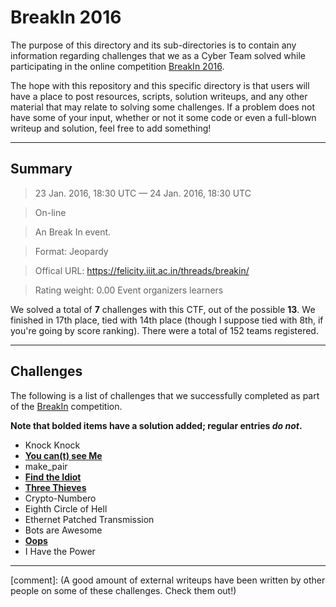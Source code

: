 __BreakIn 2016__
===========================

The purpose of this directory and its sub-directories is to contain any information regarding challenges that we as a Cyber Team solved while participating in the online competition [BreakIn 2016].

The hope with this repository and this specific directory is that users will have a place to post resources, scripts, solution writeups, and any other material that may relate to solving some challenges. If a problem does not have some of your input, whether or not it some code or even a full-blown writeup and solution, feel free to add something!

---------------------------

Summary
-------

> 23 Jan. 2016, 18:30 UTC — 24 Jan. 2016, 18:30 UTC 

> On-line

> An Break In event.

> Format: Jeopardy

> Offical URL: https://felicity.iiit.ac.in/threads/breakin/

>Rating weight: 0.00 
>Event organizers 
>   learners


We solved a total of __7__ challenges with this CTF, out of the possible __13__. We finished in 17th place, tied with 14th place (though I suppose tied with 8th, if you're going by score ranking). There were a total of 152 teams registered. 

--------------


Challenges
----------

The following is a list of challenges that we successfully completed as part of the [BreakIn] competition.

__Note that bolded items have a solution added; regular entries _do not_.__

* Knock Knock
* [__You can(t) see Me__](you_cant_see_me/)
* make_pair
* [__Find the Idiot__](find_the_idiot/)
* [__Three Thieves__](three_thieves/)
* Crypto-Numbero
* Eighth Circle of Hell
* Ethernet Patched Transmission
* Bots are Awesome
* [__Oops__](oops/)
* I Have the Power


-----


[comment]: (A good amount of external writeups have been written by other people on some of these challenges. Check them out!)

[CTF]: https://en.wikipedia.org/wiki/Capture_the_flag#Computer_security
[Cyberstakes]: https://cyberstakesonline.com/
[OverTheWire]: http://overthewire.org/
[ctftime.org]: http://ctftime.org
[SECCON 2015 Online CTF]: https://ctftime.org/event/274
[SECCON]: http://ctf.seccon.jp/
[32C3 CTF]: https://ctftime.org/event/278
[32C3]: https://32c3ctf.ccc.ac/
[InsomniHack 2016 Teaser]: https://ctftime.org/event/258
[InsomniHack Teaser]: https://teaser.insomnihack.ch/
[BreakIn 2016]: https://ctftime.org/event/288
[BreakIn]: https://felicity.iiit.ac.in/threads/breakin/